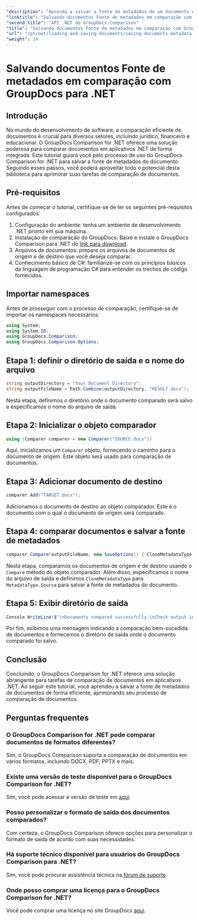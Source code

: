 ```yaml
---
"description": "Aprenda a salvar a fonte de metadados de um documento usando o GroupDocs Comparison para .NET. Siga nosso guia passo a passo para uma comparação perfeita de documentos no seu .NET."
"linktitle": "Salvando documentos Fonte de metadados em comparação com GroupDocs para .NET"
"second_title": "API .NET do GroupDocs.Comparison"
"title": "Salvando documentos Fonte de metadados em comparação com GroupDocs para .NET"
"url": "/pt/net/loading-and-saving-documents/saving-documents-metadata-source/"
"weight": 14
---
```


# Salvando documentos Fonte de metadados em comparação com GroupDocs para .NET

## Introdução
No mundo do desenvolvimento de software, a comparação eficiente de documentos é crucial para diversos setores, incluindo jurídico, financeiro e educacional. O GroupDocs Comparison for .NET oferece uma solução poderosa para comparar documentos em aplicativos .NET de forma integrada. Este tutorial guiará você pelo processo de uso do GroupDocs Comparison for .NET para salvar a fonte de metadados do documento. Seguindo esses passos, você poderá aproveitar todo o potencial desta biblioteca para aprimorar suas tarefas de comparação de documentos.
## Pré-requisitos
Antes de começar o tutorial, certifique-se de ter os seguintes pré-requisitos configurados:
1. Configuração do ambiente: tenha um ambiente de desenvolvimento .NET pronto em sua máquina.
2. Instalação de comparação do GroupDocs: Baixe e instale o GroupDocs Comparison para .NET do [link para download](https://releases.groupdocs.com/comparison/net/).
3. Arquivos de documentos: prepare os arquivos de documentos de origem e de destino que você deseja comparar.
4. Conhecimento básico de C#: familiarize-se com os princípios básicos da linguagem de programação C# para entender os trechos de código fornecidos.

## Importar namespaces
Antes de prosseguir com o processo de comparação, certifique-se de importar os namespaces necessários:
```csharp
using System;
using System.IO;
using GroupDocs.Comparison;
using GroupDocs.Comparison.Options;
```

## Etapa 1: definir o diretório de saída e o nome do arquivo
```csharp
string outputDirectory = "Your Document Directory";
string outputFileName = Path.Combine(outputDirectory, "RESULT.docx");
```
Nesta etapa, definimos o diretório onde o documento comparado será salvo e especificamos o nome do arquivo de saída.
## Etapa 2: Inicializar o objeto comparador
```csharp
using (Comparer comparer = new Comparer("SOURCE.docx"))
```
Aqui, inicializamos um `Comparer` objeto, fornecendo o caminho para o documento de origem. Este objeto será usado para comparação de documentos.
## Etapa 3: Adicionar documento de destino
```csharp
comparer.Add("TARGET.docx");
```
Adicionamos o documento de destino ao objeto comparador. Este é o documento com o qual o documento de origem será comparado.
## Etapa 4: comparar documentos e salvar a fonte de metadados
```csharp
comparer.Compare(outputFileName, new SaveOptions() { CloneMetadataType = MetadataType.Source });
```
Nesta etapa, comparamos os documentos de origem e de destino usando o `Compare` método do objeto comparador. Além disso, especificamos o nome do arquivo de saída e definimos `CloneMetadataType` para `MetadataType.Source` para salvar a fonte de metadados do documento.
## Etapa 5: Exibir diretório de saída
```csharp
Console.WriteLine($"\nDocuments compared successfully.\nCheck output in {outputDirectory}.");
```
Por fim, exibimos uma mensagem indicando a comparação bem-sucedida de documentos e fornecemos o diretório de saída onde o documento comparado foi salvo.

## Conclusão
Concluindo, o GroupDocs Comparison for .NET oferece uma solução abrangente para tarefas de comparação de documentos em aplicativos .NET. Ao seguir este tutorial, você aprendeu a salvar a fonte de metadados de documentos de forma eficiente, aprimorando seu processo de comparação de documentos.
## Perguntas frequentes
### O GroupDocs Comparison for .NET pode comparar documentos de formatos diferentes?
Sim, o GroupDocs Comparison suporta a comparação de documentos em vários formatos, incluindo DOCX, PDF, PPTX e mais.
### Existe uma versão de teste disponível para o GroupDocs Comparison for .NET?
Sim, você pode acessar a versão de teste em [aqui](https://releases.groupdocs.com/).
### Posso personalizar o formato de saída dos documentos comparados?
Com certeza, o GroupDocs Comparison oferece opções para personalizar o formato de saída de acordo com suas necessidades.
### Há suporte técnico disponível para usuários do GroupDocs Comparison para .NET?
Sim, você pode procurar assistência técnica na [fórum de suporte](https://forum.groupdocs.com/c/comparison/12).
### Onde posso comprar uma licença para o GroupDocs Comparison for .NET?
Você pode comprar uma licença no site GroupDocs [aqui](https://purchase.groupdocs.com/buy).